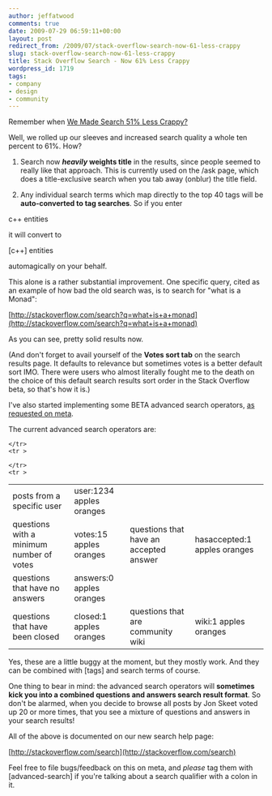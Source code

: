 ```yaml
---
author: jeffatwood
comments: true
date: 2009-07-29 06:59:11+00:00
layout: post
redirect_from: /2009/07/stack-overflow-search-now-61-less-crappy
slug: stack-overflow-search-now-61-less-crappy
title: Stack Overflow Search - Now 61% Less Crappy
wordpress_id: 1719
tags:
- company
- design
- community
---
```



Remember when [We Made Search 51% Less Crappy?](http://blog.stackoverflow.com/2008/10/stack-overflow-search-now-51-less-crappy/)



Well, we rolled up our sleeves and increased search quality a whole ten percent to 61%. How?







  1. Search now **_heavily_ weights title** in the results, since people seemed to really like that approach. This is currently used on the /ask page, which does a title-exclusive search when you tab away (onblur) the title field.




  2. Any individual search terms which map directly to the top 40 tags will be **auto-converted to tag searches**. So if you enter



c++ entities



 it will convert to 



[c++] entities



automagically on your behalf.




This alone is a rather substantial improvement. One specific query,  cited as an example of how bad the old search was, is to search for "what is a Monad":



[http://stackoverflow.com/search?q=what+is+a+monad](http://stackoverflow.com/search?q=what+is+a+monad)



As you can see, pretty solid results now.



(And don't forget to avail yourself of the **Votes sort tab** on the search results page. It defaults to relevance but sometimes votes is a better default sort IMO. There were users who almost literally fought me to the death on the choice of this default search results sort order in the Stack Overflow beta, so that's how it is.)



I've also started implementing some BETA advanced search operators, [as requested on meta](http://meta.stackoverflow.com/questions/1114/additional-search-features-syntax). 



The current advanced search operators are:



<table cellpadding="5" width="600" id="advanced-search" >
    <tr >

    
<td >posts from a specific user
</td>
    
<td >user:1234 apples oranges
</td>
    </tr>    
    <tr >
    
<td >questions with a minimum number of votes
</td>
    
<td >votes:15 apples oranges
</td>

    </tr>
    <tr >
    
<td >questions that have an accepted answer
</td>
    
<td >hasaccepted:1 apples oranges
</td>
    </tr>
    <tr >
    
<td >questions that have no answers
</td>

    
<td >answers:0 apples oranges
</td>
    </tr>
    <tr >
    
<td >questions that have been closed
</td>
    
<td >closed:1 apples oranges
</td>

    </tr>
    <tr >
    
<td >questions that are community wiki
</td>
    
<td >wiki:1 apples oranges
</td>
    </tr>
    </table>



Yes, these are a little buggy at the moment, but they mostly work. And they can be combined with [tags] and search terms of course. 



One thing to bear in mind: the advanced search operators will **sometimes kick you into a combined questions and answers search result format**. So don't be alarmed, when you decide to browse all posts by Jon Skeet voted up 20 or more times, that you see a mixture of questions and answers in your search results!



All of the above is documented on our new search help page:



[http://stackoverflow.com/search](http://stackoverflow.com/search)



Feel free to file bugs/feedback on this on meta, and _please_ tag them with [advanced-search] if you're talking about a search qualifier with a colon in it.

